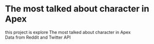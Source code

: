 # The most talked about character in Apex
this project is explore The most talked about character in Apex
<br /> Data from Reddit and Twitter API